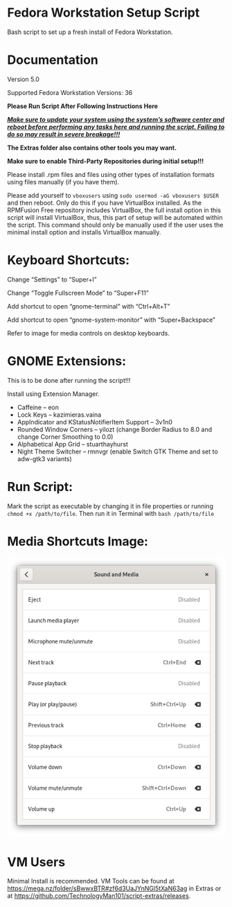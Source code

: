 # Fedora Workstation Setup Script
Bash script to set up a fresh install of Fedora Workstation.


# Documentation

Version 5.0

Supported Fedora Workstation Versions: 36

**Please Run Script After Following Instructions Here**

<ins>_**Make sure to update your system using the system’s software center and reboot before performing any tasks here and running the script. Failing to do so may result in severe breakage!!!**_</ins>

**The Extras folder also contains other tools you may want.**

**Make sure to enable Third-Party Repositories during initial setup!!!**

Please install .rpm files and files using other types of installation formats using files manually (if you have them).

Please add yourself to `vboxusers` using `sudo usermod -aG vboxusers $USER` and then reboot. Only do this if you have VirtualBox installed. As the RPMFusion Free repository includes VirtualBox, the full install option in this script will install VirtualBox, thus, this part of setup will be automated within the script. This command should only be manually used if the user uses the minimal install option and installs VirtualBox manually. 


# Keyboard Shortcuts:

Change “Settings” to “Super+I”

Change “Toggle Fullscreen Mode” to “Super+F11”

Add shortcut to open “gnome-terminal” with “Ctrl+Alt+T”

Add shortcut to open “gnome-system-monitor” with “Super+Backspace”

Refer to image for media controls on desktop keyboards.


# GNOME Extensions:

This is to be done after running the script!!!

Install using Extension Manager. 

- Caffeine – eon
- Lock Keys – kazimieras.vaina
- AppIndicator and KStatusNotifierItem Support – 3v1n0
- Rounded Window Corners – yilozt (change Border Radius to 8.0 and change Corner Smoothing to 0.0)
- Alphabetical App Grid – stuarthayhurst
- Night Theme Switcher – rmnvgr (enable Switch GTK Theme and set to adw-gtk3 variants)


# Run Script:

Mark the script as executable by changing it in file properties or running `chmod +x /path/to/file`. Then run it in Terminal with `bash /path/to/file`


# Media Shortcuts Image:
![Error](https://raw.githubusercontent.com/TechnologyMan101/fedora-workstation-setup-script/main/Media%20Shortcuts%20for%20Desktop%20Keyboards.png)


# VM Users

Minimal Install is recommended. VM Tools can be found at https://mega.nz/folder/sBwwxBTR#zf6d3UaJYnNGl5tXaN63ag in Extras or at https://github.com/TechnologyMan101/script-extras/releases.
